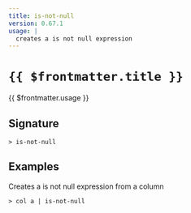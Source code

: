 ```yaml
---
title: is-not-null
version: 0.67.1
usage: |
  creates a is not null expression
---
```


# <code>{{ $frontmatter.title }}</code>

<div style='white-space: pre-wrap;'>{{ $frontmatter.usage }}</div>

## Signature

```> is-not-null ```

## Examples

Creates a is not null expression from a column
```shell
> col a | is-not-null
```
